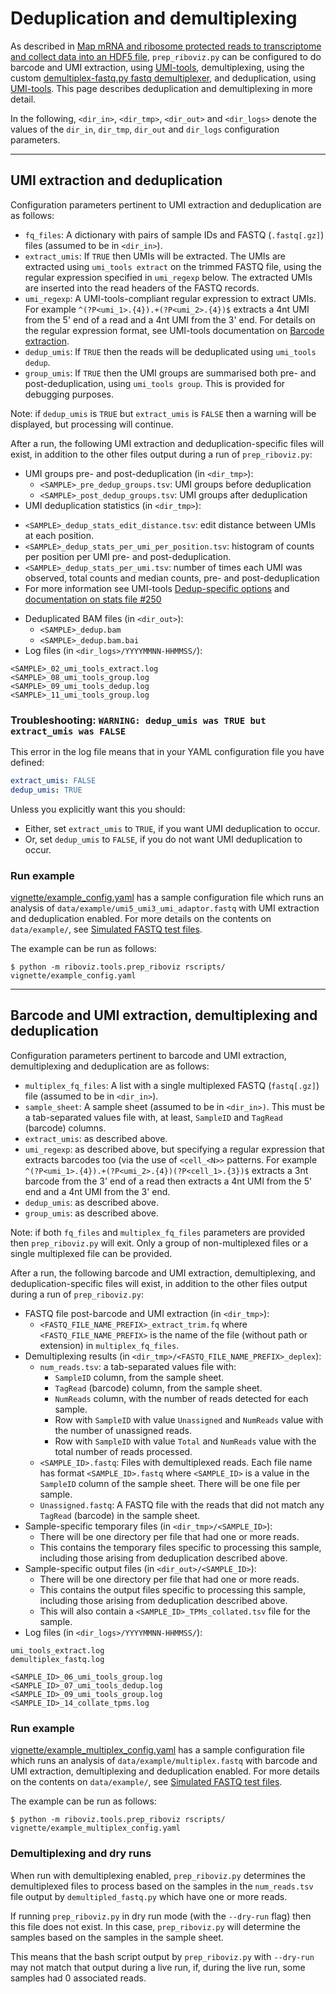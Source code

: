# Deduplication and demultiplexing

As described in [Map mRNA and ribosome protected reads to transcriptome and collect data into an HDF5 file](./run-vignette.md), `prep_riboviz.py` can be configured to do barcode and UMI extraction, using [UMI-tools](https://umi-tools.readthedocs.io/), demultiplexing, using the custom [demultiplex-fastq.py fastq demultiplexer](./demultiplex-fastq.md), and deduplication, using [UMI-tools](https://umi-tools.readthedocs.io/). This page describes deduplication and demultiplexing in more detail.

In the following, `<dir_in>`, `<dir_tmp>`, `<dir_out>` and `<dir_logs>` denote the values of the `dir_in`, `dir_tmp`, `dir_out` and `dir_logs` configuration parameters.

---

## UMI extraction and deduplication

Configuration parameters pertinent to UMI extraction and deduplication are as follows:

* `fq_files`: A dictionary with pairs of sample IDs and FASTQ (`.fastq[.gz]`) files (assumed to be in `<dir_in>`).
* `extract_umis`: If `TRUE` then UMIs will be extracted. The UMIs are extracted using `umi_tools extract` on the trimmed FASTQ file, using the regular expression specified in `umi_regexp` below. The extracted UMIs are inserted into the read headers of the FASTQ records.
* `umi_regexp`: A UMI-tools-compliant regular expression to extract UMIs. For example `^(?P<umi_1>.{4}).+(?P<umi_2>.{4})$` extracts a 4nt UMI from the 5' end of a read and a 4nt UMI from the 3' end. For details on the regular expression format, see UMI-tools documentation on [Barcode extraction](https://umi-tools.readthedocs.io/en/latest/reference/extract.html#barcode-extraction).
* `dedup_umis`: If `TRUE` then the reads will be deduplicated using `umi_tools dedup`.
* `group_umis`: If `TRUE` then the UMI groups are summarised both pre- and post-deduplication, using `umi_tools group`. This is provided for debugging purposes.

Note: if `dedup_umis` is `TRUE` but `extract_umis` is `FALSE` then a warning will be displayed, but processing will continue.

After a run, the following UMI extraction and deduplication-specific files will exist, in addition to the other files output during a run of `prep_riboviz.py`:

* UMI groups pre- and post-deduplication (in `<dir_tmp>`):
  - `<SAMPLE>_pre_dedup_groups.tsv`: UMI groups before deduplication
  - `<SAMPLE>_post_dedup_groups.tsv`: UMI groups after deduplication
* UMI deduplication statistics (in `<dir_tmp>`):
 - `<SAMPLE>_dedup_stats_edit_distance.tsv`: edit distance between UMIs at each position.
  - `<SAMPLE>_dedup_stats_per_umi_per_position.tsv`: histogram of counts per position per UMI pre- and post-deduplication.
 - `<SAMPLE>_dedup_stats_per_umi.tsv`: number of times each UMI was observed, total counts and median counts, pre- and post-deduplication
 - For more information see UMI-tools [Dedup-specific options](https://umi-tools.readthedocs.io/en/latest/reference/dedup.html) and [documentation on stats file #250](https://github.com/CGATOxford/UMI-tools/issues/250)
* Deduplicated BAM files (in `<dir_out>`):
  - `<SAMPLE>_dedup.bam`
  - `<SAMPLE>_dedup.bam.bai`
* Log files (in `<dir_logs>/YYYYMMNN-HHMMSS/`):

```
<SAMPLE>_02_umi_tools_extract.log
<SAMPLE>_08_umi_tools_group.log
<SAMPLE>_09_umi_tools_dedup.log
<SAMPLE>_11_umi_tools_group.log
```

### Troubleshooting: `WARNING: dedup_umis was TRUE but extract_umis was FALSE`

This error in the log file means that in your YAML configuration file you have defined:

```yaml
extract_umis: FALSE
dedup_umis: TRUE
```

Unless you explicitly want this you should:

* Either, set `extract_umis` to `TRUE`, if you want UMI deduplication to occur.
* Or, set `dedup_umis` to `FALSE`, if you do not want UMI deduplication to occur.

### Run example

[vignette/example_config.yaml](../vignette/example_config.yaml) has a sample configuration file which runs an analysis of `data/example/umi5_umi3_umi_adaptor.fastq` with UMI extraction and deduplication enabled. For more details on the contents on `data/example/`, see [Simulated FASTQ test files](./data.md#simulated-fastq-test-files).

The example can be run as follows:

```console
$ python -m riboviz.tools.prep_riboviz rscripts/ vignette/example_config.yaml 
```

---

## Barcode and UMI extraction, demultiplexing and deduplication

Configuration parameters pertinent to barcode and UMI extraction, demultiplexing and deduplication are as follows:

* `multiplex_fq_files`: A list with a single multiplexed FASTQ (`fastq[.gz]`) file (assumed to be in `<dir_in>`).
* `sample_sheet`: A sample sheet (assumed to be in `<dir_in>)`. This must be a tab-separated values file with, at least, `SampleID` and `TagRead` (barcode) columns.
* `extract_umis`: as described above.
* `umi_regexp`: as described above, but specifying a regular expression that extracts barcodes too (via the use of `<cell_<N>>` patterns. For example `^(?P<umi_1>.{4}).+(?P<umi_2>.{4})(?P<cell_1>.{3})$` extracts a 3nt barcode from the 3' end of a read then extracts a 4nt UMI from the 5' end and a 4nt UMI from the 3' end.
* `dedup_umis`: as described above.
* `group_umis`: as described above.

Note: if  both `fq_files` and `multiplex_fq_files` parameters are provided then `prep_riboviz.py` will exit. Only a group of non-multiplexed files or a single multiplexed file can be provided.

After a run, the following barcode and UMI extraction, demultiplexing, and deduplication-specific files will exist, in addition to the other files output during a run of `prep_riboviz.py`:

* FASTQ file post-barcode and UMI extraction (in `<dir_tmp>`):
  - `<FASTQ_FILE_NAME_PREFIX>_extract_trim.fq` where `<FASTQ_FILE_NAME_PREFIX>` is the name of the file (without path or extension) in `multiplex_fq_files`.
* Demultiplexing results (in `<dir_tmp>/<FASTQ_FILE_NAME_PREFIX>_deplex`):
  - `num_reads.tsv`: a tab-separated values file with:
     - `SampleID` column, from the sample sheet.
     - `TagRead` (barcode) column, from the sample sheet.
     - `NumReads` column, with the number of reads detected for each sample.
     - Row with `SampleID` with value `Unassigned` and `NumReads` value with the number of unassigned reads.
     - Row with `SampleID` with value `Total` and `NumReads` value with the total number of reads processed. 
  - `<SAMPLE_ID>.fastq`: Files with demultiplexed reads. Each file name has format `<SAMPLE_ID>.fastq` where `<SAMPLE_ID>` is a value in the `SampleID` column of the sample sheet. There will be one file per sample.
  - `Unassigned.fastq`: A FASTQ file with the reads that did not match any `TagRead` (barcode) in the sample sheet.
* Sample-specific temporary files (in `<dir_tmp>/<SAMPLE_ID>`):
  - There will be one directory per file that had one or more reads.
  - This contains the temporary files specific to processing this sample, including those arising from deduplication described above.
* Sample-specific output files (in `<dir_out>/<SAMPLE_ID>`):
  - There will be one directory per file that had one or more reads.
  - This contains the output files specific to processing this sample, including those arising from deduplication described above.
  - This will also contain a `<SAMPLE_ID>_TPMs_collated.tsv` file for the sample.
* Log files (in `<dir_logs>/YYYYMMNN-HHMMSS/`):

```
umi_tools_extract.log
demultiplex_fastq.log

<SAMPLE_ID>_06_umi_tools_group.log
<SAMPLE_ID>_07_umi_tools_dedup.log
<SAMPLE_ID>_09_umi_tools_group.log
<SAMPLE_ID>_14_collate_tpms.log
```

### Run example

[vignette/example_multiplex_config.yaml](../vignette/example_multiplex_config.yaml) has a sample configuration file which runs an analysis of `data/example/multiplex.fastq` with barcode and UMI extraction, demultiplexing and deduplication enabled. For more details on the contents on `data/example/`, see [Simulated FASTQ test files](./data.md#simulated-fastq-test-files).

The example can be run as follows:

```console
$ python -m riboviz.tools.prep_riboviz rscripts/ vignette/example_multiplex_config.yaml 
```

### Demultiplexing and dry runs

When run with demultiplexing enabled, `prep_riboviz.py` determines the demultiplexed files to process based on the samples in the `num_reads.tsv` file output by `demultipled_fastq.py` which have one or more reads.

If running `prep_riboviz.py` in dry run mode (with the `--dry-run` flag) then this file does not exist. In this case, `prep_riboviz.py` will determine the samples based on the samples in the sample sheet.

This means that the bash script output by `prep_riboviz.py` with `--dry-run` may not match that output during a live run, if, during the live run, some samples had 0 associated reads.
